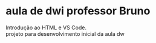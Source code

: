 # aula de dwi professor Bruno
Introdução ao HTML e VS Code. 
<br>
projeto para desenvolvimento inicial da aula dw
